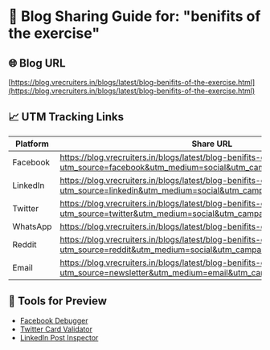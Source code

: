 # 🔗 Blog Sharing Guide for: "benifits of the exercise"

## 🌐 Blog URL
[https://blog.vrecruiters.in/blogs/latest/blog-benifits-of-the-exercise.html](https://blog.vrecruiters.in/blogs/latest/blog-benifits-of-the-exercise.html)

## 📈 UTM Tracking Links

| Platform     | Share URL |
|--------------|-----------|
| Facebook     | https://blog.vrecruiters.in/blogs/latest/blog-benifits-of-the-exercise.html?utm_source=facebook&utm_medium=social&utm_campaign=blog_launch_2025 |
| LinkedIn     | https://blog.vrecruiters.in/blogs/latest/blog-benifits-of-the-exercise.html?utm_source=linkedin&utm_medium=social&utm_campaign=blog_launch_2025 |
| Twitter      | https://blog.vrecruiters.in/blogs/latest/blog-benifits-of-the-exercise.html?utm_source=twitter&utm_medium=social&utm_campaign=blog_launch_2025 |
| WhatsApp     | https://blog.vrecruiters.in/blogs/latest/blog-benifits-of-the-exercise.html |
| Reddit       | https://blog.vrecruiters.in/blogs/latest/blog-benifits-of-the-exercise.html?utm_source=reddit&utm_medium=social&utm_campaign=blog_launch_2025 |
| Email        | https://blog.vrecruiters.in/blogs/latest/blog-benifits-of-the-exercise.html?utm_source=newsletter&utm_medium=email&utm_campaign=blog_launch_2025 |

## 🧪 Tools for Preview

- [Facebook Debugger](https://developers.facebook.com/tools/debug/)
- [Twitter Card Validator](https://cards-dev.twitter.com/validator)
- [LinkedIn Post Inspector](https://www.linkedin.com/post-inspector/)